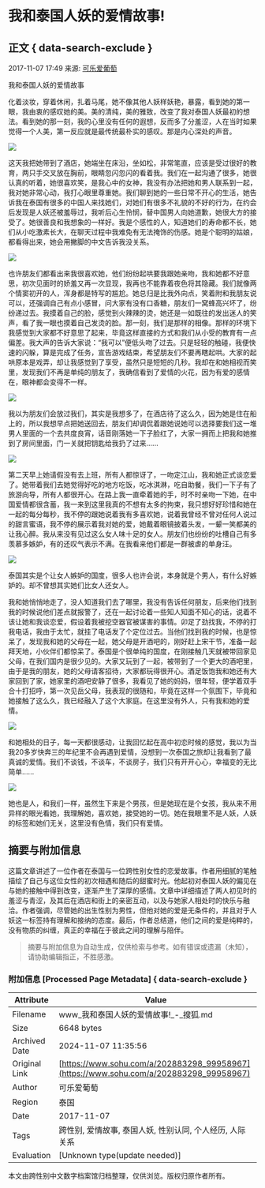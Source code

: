 # 我和泰国人妖的爱情故事!

## 正文 { data-search-exclude }


2017-11-07 17:49 来源: [可乐爱葡萄](https://www.sohu.com/a/202883298_99958967?spm=smpc.content-abroad.content.1.1730979292696iOG0U7e)

我和泰国人妖的爱情故事

化着淡妆，穿着休闲，扎着马尾，她不像其他人妖样妖艳，暴露，看到她的第一眼，我由衷的感叹她的美。美的清纯，美的雅致，改变了我对泰国人妖最初的想法。看到她的那一刻，我的心里没有任何的遐想，反而多了分羞涩，人在当时如果觉得一个人美，第一反应就是最传统最朴实的感叹。那是内心深处的声音。

![](https://5b0988e595225.cdn.sohucs.com/images/20171107/67d4bd5f307c415f9b136cd7ffdfcfe4.jpeg)

这天我把她带到了酒店，她端坐在床沿，坐如松，非常笔直，应该是受过很好的教育，两只手交叉放在胸前，眼睛忽闪忽闪的看着我。我们在一起沟通了很多，她很认真的听着，她很喜欢笑，是我心中的女神，我没有办法把她和男人联系到一起，我对她非常心动，我打心眼里尊重她。我们聊到她的一些日常不开心的生活，她告诉我在泰国有很多的中国人来找她们，对她们有很多不礼貌的不好的行为，在约会后发现是人妖还被羞辱过，我听后心生怜悯，替中国男人向她道歉，她很大方的接受了。她很善良和我想象的一样好。我是个感性的人，知道她们的寿命都不长，她们从小吃激素长大，在聊天过程中我难免有无法掩饰的伤感。她是个聪明的姑娘，都看得出来，她会用撇脚的中文告诉我没关系。

![](https://5b0988e595225.cdn.sohucs.com/images/20171107/b2bd9830e827433fa686a25e7d76f8c7.jpeg)

也许朋友们都看出来我很喜欢她，他们纷纷起哄要我跟她亲吻，我和她都不好意思，初次见面时的娇羞又再一次显现，我再也不能靠着夜色将其隐藏。我们就像两个情窦初开的人，浑身都是特写的尴尬。她总归是比我外向点，笑着附和我朋友说可以，还强调自己有点小感冒，问大家有没有口香糖，朋友们一窝蜂高兴坏了，纷纷递过去。我摸着自己的脸，感觉到火辣辣的烫，她还是一如既往的发出迷人的笑声，看了我一眼也摸着自己发烫的脸。那一刻，我们是那样的相像。那样的环境下我感觉到大家都不好意思了起来，毕竟这样直接的方式和我们从小受的教育有一点偏差。我大声的告诉大家说：“我可以”便低头吻了过去。只是轻轻的触碰，我便快速的闪躲，算是完成了任务，宣告游戏结束，希望朋友们不要再瞎起哄。大家的起哄原本是戏弄，却让我感觉到了享受，虽然只是短短的几秒。我却在和她相视而笑里，发现我们不再是单纯的朋友了，我确信看到了爱情的火花，因为有爱的感情在，眼神都会变得不一样。

![](https://5b0988e595225.cdn.sohucs.com/images/20171107/5c8c53b2f9154c369323affd66ec8bdb.jpeg)

我以为朋友们会放过我们，其实是我想多了，在酒店待了这么久，因为她是住在船上的，所以我想早点把她送回去，朋友们却调侃着跟她说她可以选择要我们这一堆男人里面的一个去共度良宵，话音刚落她一下子脸红了，大家一拥而上把我和她推到了房间里面，门一关就把钥匙给我扔了过来......

![](https://5b0988e595225.cdn.sohucs.com/images/20171107/200fa65f28264494968ef26f819267c6.jpeg)

第二天早上她请假没有去上班，所有人都惊讶了，一吻定江山，我和她正式谈恋爱了。她带着我们去她觉得好吃的地方吃饭，吃冰淇淋，吃自助餐，我们一下子有了旅游向导，所有人都很开心。在路上我一直牵着她的手，时不时亲吻一下她，在中国爱情都很含蓄，我一来到这里我真的不想有太多的拘束，我只想好好珍惜和她在一起的每分每秒，我不停的跟她说着我有多喜欢她，说着我曾经不曾对任何人说过的甜言蜜语，我不停的展示着我对她的爱，她戴着眼镜披着头发，一颦一笑都美的让我心醉。我从来没有见过这么女人味十足的女人。朋友们也纷纷的吐槽自己有多羡慕多嫉妒，有的还叹气表示不满。在我看来他们都是一群被虐的单身汪。

![](https://5b0988e595225.cdn.sohucs.com/images/20171107/4d36eecd0c4647ab8a11a57e986027a6.jpeg)

泰国其实是个让女人嫉妒的国度，很多人也许会说，本身就是个男人，有什么好嫉妒的。却不曾想其实她们比女人还女人。

我和她悄悄地走了，没人知道我们去了哪里，我没有告诉任何朋友，后来他们找到我的时候说他们差点就报警了，还在一起讨论着一些知人知面不知心的话，说着不该让她和我谈恋爱，假设着我被挖空器官被谋害的事情。卯足了劲找我，不停的打我电话，我由于太忙，就挂了电话发了个定位过去。当他们找到我的时候，也是惊呆了，发现我和她的父母在一起，她父母是开酒吧的，刚好赶上宋干节，准备一起拜天地，小伙伴们都惊呆了。泰国是个很单纯的国度，在刚接触几天就被带回家见父母，在我们国内是很少见的。大家又玩到了一起，被带到了一个更大的酒吧里，由于是我的朋友，她的父母请客招待，大家都玩得很开心。酒足饭饱我和她还有大家回到了家，她家里的酒吧安静了很多，我看见了她的妈妈，很年轻，便学着双手合十打招呼，第一次见岳父母，我表现的很随和，毕竟在这样一个氛围下，毕竟和她接触了这么久，我已经融入了这个大家庭。在这里没有外人，只有我和她的爱情。

![](https://5b0988e595225.cdn.sohucs.com/images/20171107/314d17d511724a3283a11261ee9dfcd4.jpeg)

和她相处的日子，每一天都很感动，让我回忆起在高中初恋时候的感觉，我以为当我20多岁快奔三的年纪里不会再遇到爱情，没想到一次泰国之旅却让我看到了最真诚的爱情。我们不谈钱，不谈车，不谈房子，我们只有开开心心，幸福变的无比简单......

![](https://5b0988e595225.cdn.sohucs.com/images/20171107/652bc2357d064b258fb2f2e96aca029e.jpeg)

她也是人，和我们一样，虽然生下来是个男孩，但是她现在是个女孩，我从来不用异样的眼光看她，我理解她，喜欢她，接受她的一切。她在我眼里不是人妖，人妖的标签和她们无关，这里没有色情，我们只有爱情。

## 摘要与附加信息

<!-- tcd_abstract -->
这篇文章讲述了一位作者在泰国与一位跨性别女性的恋爱故事。作者用细腻的笔触描绘了自己与这位女性的初次相遇和随后的甜蜜时光。他起初对泰国人妖的偏见在与她的接触中得到改变，逐渐产生了深厚的感情。文章中详细描述了两人初见时的羞涩与青涩，及其后在酒店和街上的亲密互动，以及与她家人相处时的快乐与融洽。作者强调，尽管她的出生性别为男性，但他对她的爱是无条件的，并且对于人妖这一标签持有理解和接纳的态度。最后，作者总结道，他们之间的爱是纯粹的，没有物质的纠缠，真正的幸福在于彼此之间的理解与陪伴。
<!-- tcd_abstract_end -->

> 摘要与附加信息为自动生成，仅供检索与参考。如有错误或遗漏（未知），请协助编辑指正，不胜感激。

### 附加信息 [Processed Page Metadata] { data-search-exclude }

| Attribute       | Value                                  |
|-----------------|----------------------------------------|
| Filename        | www_我和泰国人妖的爱情故事!_-_搜狐.md                             |
| Size            | 6648 bytes                           |
| Archived Date   | 2024-11-07 11:35:56                             |
| Original Link   | [https://www.sohu.com/a/202883298_99958967](https://www.sohu.com/a/202883298_99958967)                       |
| Author          | 可乐爱葡萄                               |
| Region          | 泰国                               |
| Date            | 2017-11-07                                 |
| Tags            | 跨性别, 爱情故事, 泰国人妖, 性别认同, 个人经历, 人际关系                                 |
| Evaluation            | [Unknown type(update needed)]                                 |
<!-- tcd_table_end -->

本文由跨性别中文数字档案馆归档整理，仅供浏览。版权归原作者所有。
